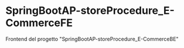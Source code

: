 # SpringBootAP-storeProcedure_E-CommerceFE
Frontend del progetto "SpringBootAP-storeProcedure_E-CommerceBE"
